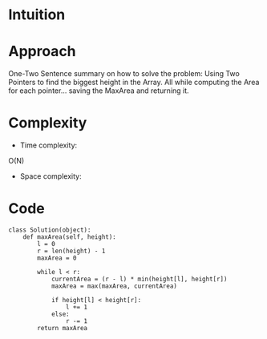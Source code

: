 # Intuition
<!-- Describe your first thoughts on how to solve this problem. -->


# Approach
<!-- Describe your approach to solving the problem. -->
One-Two Sentence summary on how to solve the problem:
Using Two Pointers to find the biggest height in the Array. All while computing the Area for each pointer... saving the MaxArea and returning it.

# Complexity
- Time complexity:
<!-- Add your time complexity here, e.g. $$O(n)$$ -->
O(N)

- Space complexity:
<!-- Add your space complexity here, e.g. $$O(n)$$ -->

# Code
```
class Solution(object):
    def maxArea(self, height):
        l = 0 
        r = len(height) - 1
        maxArea = 0

        while l < r:
            currentArea = (r - l) * min(height[l], height[r])
            maxArea = max(maxArea, currentArea)

            if height[l] < height[r]:
                l += 1
            else:
                r -= 1
        return maxArea


        
```